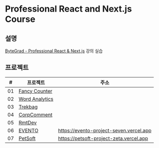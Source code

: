 # Professional React and Next.js Course

## 설명

[ByteGrad - Professional React & Next.js](https://bytegrad.com/courses/professional-react-nextjs) 강의 실습

## 프로젝트

| #   | 프로젝트                                     | 주소                                    |
| --- | -------------------------------------------- | --------------------------------------- |
| 01  | [Fancy Counter](./fancy-counter/README.md)   |                                         |
| 02  | [Word Analytics](./word-analytics/README.md) |                                         |
| 03  | [Trekbag](./trekbag/README.md)               |                                         |
| 04  | [CorpComment](./corp-comment/README.md)      |                                         |
| 05  | [RmtDev](./rmtdev/README.md)                 |                                         |
| 06  | [EVENTO](./evento/README.md)                 | https://evento-project-seven.vercel.app |
| 07  | [PetSoft](./petsoft/README.md)               | https://petsoft-project-zeta.vercel.app |
